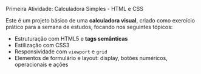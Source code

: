 Primeira Atividade: Calculadora Simples - HTML e CSS

Este é um projeto básico de uma **calculadora visual**, criado como exercício prático para a semana de estudos, focando nos seguintes tópicos:

- Estruturação com HTML5 e **tags semânticas**
- Estilização com CSS3
- Responsividade com `viewport` e `grid`
- Elementos de formulário e layout: display, botões numéricos, operacionais e ações
